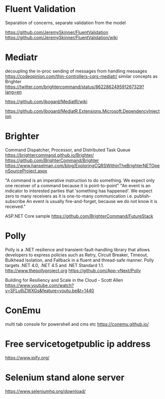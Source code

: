 

# Fluent Validation

Separation of concerns, separate validation from the model

https://github.com/JeremySkinner/FluentValidation
https://github.com/JeremySkinner/FluentValidation/wiki

# Mediatr

decoupling the in-proc sending of messages from handling messages
https://codeopinion.com/thin-controllers-cqrs-mediatr/
similar concepts as Brighter
https://twitter.com/brightercommand/status/862286249591267329?lang=en

https://github.com/jbogard/MediatR/wiki

https://github.com/jbogard/MediatR.Extensions.Microsoft.DependencyInjection

# Brighter

Command Dispatcher, Processor, and Distributed Task Queue
https://brightercommand.github.io/Brighter/
https://github.com/BrighterCommand/Brighter
https://www.hanselman.com/blog/ExploringCQRSWithinTheBrighterNETOpenSourceProject.aspx

"A command is an imperative instruction to do something. We expect only one receiver of a command because it is point-to-point"
"An event is an indicator to interested parties that 'something has happened'. We expect zero to many receivers as it is one-to-many communication i.e. publish-subscribe
An event is usually fire-and-forget, because we do not know it is received."

ASP.NET Core sample
https://github.com/BrighterCommand/FutureStack

# Polly

Polly is a .NET resilience and transient-fault-handling library that allows developers to express policies such as Retry, Circuit Breaker, Timeout, Bulkhead Isolation, and Fallback in a fluent and thread-safe manner. Polly targets .NET 4.0, .NET 4.5 and .NET Standard 1.1. 
http://www.thepollyproject.org
https://github.com/App-vNext/Polly

Building for Resiliency and Scale in the Cloud - Scott Allen
https://www.youtube.com/watch?v=SFLu6jZWXGs&feature=youtu.be&t=1440

# ConEmu
multi tab console for powershell and cms etc
https://conemu.github.io/

# Free servicetogetpublic ip address

https://www.ipify.org/


# Selenium stand alone server

https://www.seleniumhq.org/download/